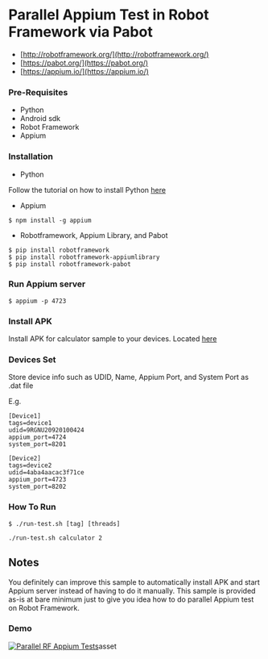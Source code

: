# Parallel Appium Test in Robot Framework via Pabot
- [http://robotframework.org/](http://robotframework.org/)
- [https://pabot.org/](https://pabot.org/)
- [https://appium.io/](https://appium.io/)

### Pre-Requisites
* Python
* Android sdk
* Robot Framework
* Appium 

### Installation
- Python

Follow the tutorial on how to install Python [here](https://realpython.com/installing-python/)


- Appium
```
$ npm install -g appium
```
- Robotframework, Appium Library, and Pabot
```
$ pip install robotframework
$ pip install robotframework-appiumlibrary
$ pip install robotframework-pabot
```
### Run Appium server
```
$ appium -p 4723 
```

### Install APK
Install APK for calculator sample to your devices. Located [here](https://github.com/dnomyar90/RF-Appium-Parallel-Sample/blob/main/asset/calculator.apk)

### Devices Set
Store device info such as UDID, Name, Appium Port, and System Port as .dat file

E.g.

```
[Device1]
tags=device1
udid=9RGNU20920100424
appium_port=4724
system_port=8201

[Device2]
tags=device2
udid=4aba4aacac3f71ce
appium_port=4723
system_port=8202
```
### How To Run
```
$ ./run-test.sh [tag] [threads]

./run-test.sh calculator 2
```

## Notes
You definitely can improve this sample to automatically install APK and start Appium server instead of having to do it manually. This sample is provided as-is at bare minimum just to give you idea how to do parallel Appium test on Robot Framework.

### Demo
[![Parallel RF Appium Tests](https://j.gifs.com/jZ74m4.gif)](https://www.youtube.com/watch?v=u0nHLsjJnqc)asset